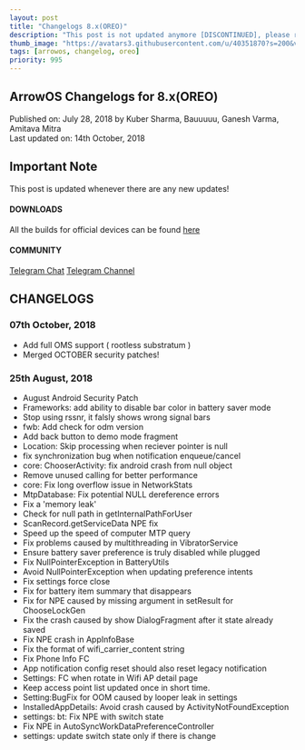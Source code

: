 ```yaml
---
layout: post
title: "Changelogs 8.x(OREO)"
description: "This post is not updated anymore [DISCONTINUED], please refer to newer version"
thumb_image: "https://avatars3.githubusercontent.com/u/40351870?s=200&v=4"
tags: [arrowos, changelog, oreo]
priority: 995
---
```


## ArrowOS Changelogs for 8.x(OREO)

Published on: July 28, 2018 by Kuber Sharma, Bauuuuu, Ganesh Varma, Amitava Mitra<br>
Last updated on: 14th October, 2018

## Important Note
This post is updated whenever there are any new updates! 

#### DOWNLOADS
All the builds for official devices can be found [here](https://sourceforge.net/projects/arrow-os/files/arrow-8.x/)

#### COMMUNITY
[Telegram Chat](https://t.me/arrowos)
[Telegram Channel](https://t.me/arrow_os)

## CHANGELOGS
### 07th October, 2018
  - Add full OMS support ( rootless substratum )
  - Merged OCTOBER security patches!

### 25th August, 2018
  - August Android Security Patch
  - Frameworks: add ability to disable bar color in battery saver mode
  - Stop using rssnr, it falsly shows wrong signal bars
  - fwb: Add check for odm version
  - Add back button to demo mode fragment
  - Location: Skip processing when reciever pointer is null
  - fix synchronization bug when notification enqueue/cancel
  - core: ChooserActivity: fix android crash from null object
  - Remove unused calling for better performance
  - core: Fix long overflow issue in NetworkStats
  - MtpDatabase: Fix potential NULL dereference errors
  - Fix a 'memory leak'
  - Check for null path in getInternalPathForUser
  - ScanRecord.getServiceData NPE fix
  - Speed up the speed of computer MTP query
  - Fix problems caused by multithreading in VibratorService
  - Ensure battery saver preference is truly disabled while plugged
  - Fix NullPointerException in BatteryUtils
  - Avoid NullPointerException when updating preference intents
  - Fix settings force close
  - Fix for battery item summary that disappears
  - Fix for NPE caused by missing argument in setResult for ChooseLockGen
  - Fix the crash caused by show DialogFragment after it state already saved
  - Fix NPE crash in AppInfoBase
  - Fix the format of wifi_carrier_content string
  - Fix Phone Info FC
  - App notification config reset should also reset legacy notification
  - Settings: FC when rotate in Wifi AP detail page
  - Keep access point list updated once in short time.
  - Setting:BugFix for OOM caused by looper leak in settings
  - InstalledAppDetails: Avoid crash caused by ActivityNotFoundException
  - settings: bt: Fix NPE with switch state
  - Fix NPE in AutoSyncWorkDataPreferenceController
  - settings: update switch state only if there is change
